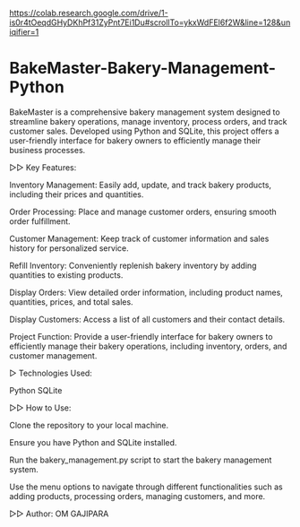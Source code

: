 https://colab.research.google.com/drive/1-is0r4tOeqdGHyDKhPf31ZyPnt7Ei1Du#scrollTo=ykxWdFEl6f2W&line=128&uniqifier=1

# BakeMaster-Bakery-Management-Python
BakeMaster is a comprehensive bakery management system designed to streamline bakery operations, manage inventory, process orders, and track customer sales. Developed using Python and SQLite, this project offers a user-friendly interface for bakery owners to efficiently manage their business processes.

▻▻  Key Features:

Inventory Management: Easily add, update, and track bakery products, including their prices and quantities.

Order Processing: Place and manage customer orders, ensuring smooth order fulfillment.

Customer Management: Keep track of customer information and sales history for personalized service.

Refill Inventory: Conveniently replenish bakery inventory by adding quantities to existing products.

Display Orders: View detailed order information, including product names, quantities, prices, and total sales.

Display Customers: Access a list of all customers and their contact details.

Project Function: Provide a user-friendly interface for bakery owners to efficiently manage their bakery operations, including inventory, orders, and customer management.

▻  Technologies Used:

Python
SQLite

▻▻  How to Use:

Clone the repository to your local machine.

Ensure you have Python and SQLite installed.

Run the bakery_management.py script to start the bakery management system.

Use the menu options to navigate through different functionalities such as adding products, processing orders, managing customers, and more.

▻▻ Author: OM GAJIPARA
